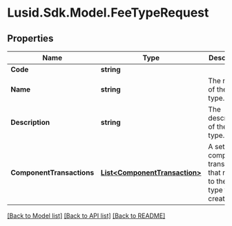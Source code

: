 # Lusid.Sdk.Model.FeeTypeRequest

## Properties

Name | Type | Description | Notes
------------ | ------------- | ------------- | -------------
**Code** | **string** |  | 
**Name** | **string** | The name of the fee type. | 
**Description** | **string** | The description of the fee type. | [optional] 
**ComponentTransactions** | [**List&lt;ComponentTransaction&gt;**](ComponentTransaction.md) | A set of component transactions that relate to the fee type to be created. | 

[[Back to Model list]](../README.md#documentation-for-models) [[Back to API list]](../README.md#documentation-for-api-endpoints) [[Back to README]](../README.md)

